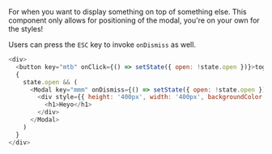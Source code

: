 For when you want to display something on top of something else. This component only allows for positioning of the modal, you're on your own for the styles!

Users can press the `ESC` key to invoke `onDismiss` as well.

```js
<div>
  <button key="mtb" onClick={() => setState({ open: !state.open })}>toggle</button>
  {
    state.open && (
      <Modal key="mmm" onDismiss={() => setState({ open: !state.open })}>
        <div style={{ height: '400px', width: '400px', backgroundColor: 'white' }}>
          <h1>Heyo</h1>
        </div>
      </Modal>
    )
  }
</div>
